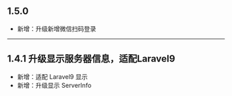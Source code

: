 ## 1.5.0 

- 新增：升级新增微信扫码登录

---

## 1.4.1 升级显示服务器信息，适配Laravel9

- 新增：适配 Laravel9 显示
- 新增：升级显示 ServerInfo
